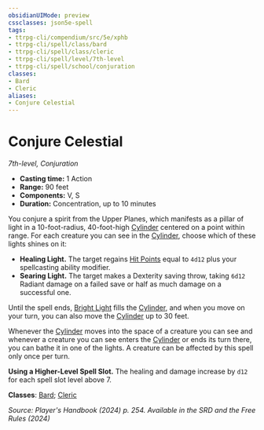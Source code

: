 ```yaml
---
obsidianUIMode: preview
cssclasses: json5e-spell
tags:
- ttrpg-cli/compendium/src/5e/xphb
- ttrpg-cli/spell/class/bard
- ttrpg-cli/spell/class/cleric
- ttrpg-cli/spell/level/7th-level
- ttrpg-cli/spell/school/conjuration
classes:
- Bard
- Cleric
aliases:
- Conjure Celestial
---
```

# Conjure Celestial
*7th-level, Conjuration*  


- **Casting time:** 1 Action
- **Range:** 90 feet
- **Components:** V, S
- **Duration:** Concentration, up to 10 minutes

You conjure a spirit from the Upper Planes, which manifests as a pillar of light in a 10-foot-radius, 40-foot-high [Cylinder](Інструменти%20ДМ/CLI/rules/variant-rules/cylinder-area-of-effect-xphb.md) centered on a point within range. For each creature you can see in the [Cylinder](Інструменти%20ДМ/CLI/rules/variant-rules/cylinder-area-of-effect-xphb.md), choose which of these lights shines on it:

- **Healing Light.** The target regains [Hit Points](Інструменти%20ДМ/CLI/rules/variant-rules/hit-points-xphb.md) equal to `4d12` plus your spellcasting ability modifier.  
- **Searing Light.** The target makes a Dexterity saving throw, taking `6d12` Radiant damage on a failed save or half as much damage on a successful one.  

Until the spell ends, [Bright Light](Інструменти%20ДМ/CLI/rules/variant-rules/bright-light-xphb.md) fills the [Cylinder](Інструменти%20ДМ/CLI/rules/variant-rules/cylinder-area-of-effect-xphb.md), and when you move on your turn, you can also move the [Cylinder](Інструменти%20ДМ/CLI/rules/variant-rules/cylinder-area-of-effect-xphb.md) up to 30 feet.

Whenever the [Cylinder](Інструменти%20ДМ/CLI/rules/variant-rules/cylinder-area-of-effect-xphb.md) moves into the space of a creature you can see and whenever a creature you can see enters the [Cylinder](Інструменти%20ДМ/CLI/rules/variant-rules/cylinder-area-of-effect-xphb.md) or ends its turn there, you can bathe it in one of the lights. A creature can be affected by this spell only once per turn.

**Using a Higher-Level Spell Slot.** The healing and damage increase by `d12` for each spell slot level above 7.

**Classes**: [Bard](Інструменти%20ДМ/CLI/lists/list-spells-classes-bard.md); [Cleric](Інструменти%20ДМ/CLI/lists/list-spells-classes-cleric.md)

*Source: Player's Handbook (2024) p. 254. Available in the <span title='Systems Reference Document (5.2)'>SRD</span> and the Free Rules (2024)*
